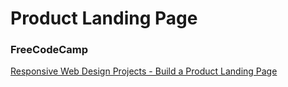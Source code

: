 # Product Landing Page

### FreeCodeCamp

[Responsive Web Design Projects - Build a Product Landing Page](https://www.freecodecamp.org/learn/responsive-web-design/responsive-web-design-projects/build-a-product-landing-page)